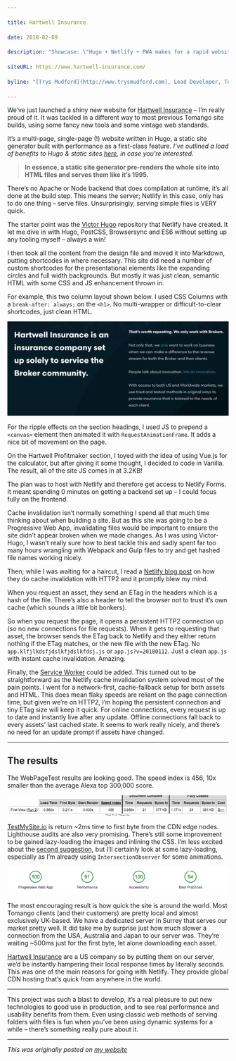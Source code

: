 ```yaml
---

title: Hartwell Insurance

date: 2018-02-09

description: "Showcase: \"Hugo + Netlify + PWA makes for a rapid website.\""

siteURL: https://www.hartwell-insurance.com/

byline: "[Trys Mudford](http://www.trysmudford.com), Lead Developer, Tomango"

---
```


We’ve just launched a shiny new website for [Hartwell Insurance](https://www.hartwell-insurance.com/) – I’m really proud of it. It was tackled in a different way to most previous Tomango site builds, using some fancy new tools and some vintage web standards.

It’s a multi-page, single-page (!) website written in Hugo, a static site generator built with performance as a first-class feature. _I’ve outlined a load of benefits to Hugo & static sites [here](https://why-static.netlify.com/), in case you’re interested._

> **In essence, a static site generator pre-renders the whole site into HTML files and serves them like it’s 1995.**

There’s no Apache or Node backend that does compilation at runtime, it’s all done at the build step. This means the server; Netlify in this case, only has to do one thing – serve files. Unsurprisingly, serving simple files is VERY quick.

The starter point was the [Victor Hugo](https://github.com/netlify/victor-hugo) repository that Netlify have created. It let me dive in with Hugo, PostCSS, Browsersync and ES6 without setting up any tooling myself – always a win!

I then took all the content from the design file and moved it into Markdown, putting shortcodes in where necessary. This site did need a number of custom shortcodes for the presentational elements like the expanding circles and full width backgrounds. But mostly it was just clean, semantic HTML with some CSS and JS enhancement thrown in.

For example, this two column layout shown below. I used CSS Columns with a  `break-after: always;` on the `<h1>`. No multi-wrapper or difficult-to-clear shortcodes, just clean HTML.

![The multi-column setup on Hartwell Insurance](hartwell-columns.png)

For the ripple effects on the section headings, I used JS to prepend a `<canvas>` element then animated it with `RequestAnimationFrame`. It adds a nice bit of movement on the page.

On the Hartwell Profitmaker section, I toyed with the idea of using Vue.js for the calculator, but after giving it some thought, I decided to code in Vanilla. The result, all of the site JS comes in at 3.2KB!

The plan was to host with Netlify and therefore get access to Netlify Forms. It meant spending 0 minutes on getting a backend set up – I could focus fully on the frontend.

Cache invalidation isn’t normally something I spend all that much time thinking about when building a site. But as this site was going to be a Progressive Web App, invalidating files would be important to ensure the site didn’t appear broken when we made changes. As I was using Victor-Hugo, I wasn’t really sure how to best tackle this and sadly spent far too many hours wrangling with Webpack and Gulp files to try and get hashed file names working nicely.

Then; while I was waiting for a haircut, I read a [Netlify blog post](https://www.netlify.com/blog/2017/02/23/better-living-through-caching/) on how they do cache invalidation with HTTP2 and it promptly blew my mind.

When you request an asset, they send an ETag in the headers which is a hash of the file. There’s also a header to tell the browser not to trust it’s own cache (which sounds a little bit bonkers).

So when you request the page, it opens a persistent HTTP2 connection up (so no new connections for file requests). When it gets to requesting that asset, the browser sends the ETag back to Netlify and they either return nothing if the ETag matches, or the new file with the new ETag. No `app.klfjlkdsfjdslkfjdslkfdsj.js` or `app.js?v=20180112`. Just a clean `app.js` with instant cache invalidation. Amazing.

Finally, the [Service Worker](https://www.hartwell-insurance.com/sw.js) could be added. This turned out to be straightforward as the Netlify cache invalidation system solved most of the pain points. I went for a network-first, cache-fallback setup for both assets and HTML. This does mean flaky speeds are reliant on the page connection time, but given we’re on HTTP2, I’m hoping the persistent connection and tiny ETag size will keep it quick. For online connections, every request is up to date and instantly live after any update. Offline connections fall back to every assets’ last cached state. It seems to work really nicely, and there’s no need for an update prompt if assets have changed.

---

## The results

The WebPageTest results are looking good. The speed index is 456, 10x smaller than the average Alexa top 300,000 score.

![WebPageTest results](hartwell-webpagetest.png)

[TestMySite.io](https://testmysite.io/5a7e1bb2df99531a23c9ad2f/hartwell-insurance.com) is return ~2ms time to first byte from the CDN edge nodes. Lighthouse audits are also very promising. There’s still some improvement to be gained lazy-loading the images and inlining the CSS. I’m less excited about the [second suggestion](http://www.trysmudford.com/css-in-2017/), but I’ll certainly look at some lazy-loading, especially as I’m already using `IntersectionObserver` for some animations.

![Lighthouse results](hartwell-lighthouse.png)

The most encouraging result is how quick the site is around the world. Most Tomango clients (and their customers) are pretty local and almost exclusively UK-based. We have a dedicated server in Surrey that serves our market pretty well. It did take me by surprise just how much slower a connection from the USA, Australia and Japan to our server was. They’re waiting ~500ms just for the first byte, let alone downloading each asset.

[Hartwell Insurance](https://www.hartwell-insurance.com/) are a US company so by putting them on our server, we’d be instantly hampering their local response times by literally seconds. This was one of the main reasons for going with Netlify. They provide global CDN hosting that’s quick from anywhere in the world.

---

This project was such a blast to develop, it’s a real pleasure to put new technologies to good use in production, and to see real performance and usability benefits from them. Even using classic web methods of serving folders with files is fun when you’ve been using dynamic systems for a while – there’s something really pure about it.

---

_This was originally posted on [my website](http://www.trysmudford.com/perfomance-wins-with-hugo-and-netlify/)_
